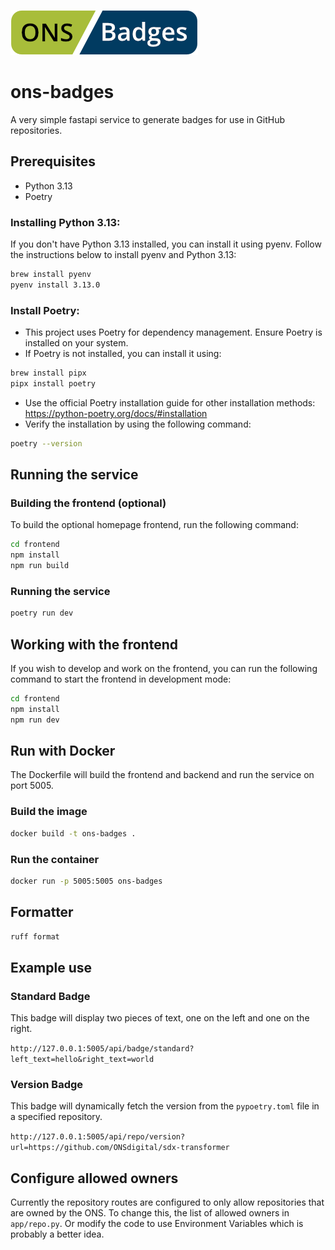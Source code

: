 
![Logo](logo.png)

# ons-badges

A very simple fastapi service to generate badges for use in GitHub repositories.

## Prerequisites

- Python 3.13
- Poetry

### Installing Python 3.13:

If you don't have Python 3.13 installed, you can install it using pyenv. Follow the instructions below to install pyenv and Python 3.13:

```bash
brew install pyenv
pyenv install 3.13.0
```

### Install Poetry:
   - This project uses Poetry for dependency management. Ensure Poetry is installed on your system.
   - If Poetry is not installed, you can install it using:
```bash
brew install pipx
pipx install poetry
```
- Use the official Poetry installation guide for other installation methods: https://python-poetry.org/docs/#installation
- Verify the installation by using the following command:
```bash
poetry --version
```


## Running the service

### Building the frontend (optional)

To build the optional homepage frontend, run the following command:

```bash
cd frontend
npm install
npm run build
```

### Running the service

```bash
poetry run dev
```

## Working with the frontend

If you wish to develop and work on the frontend, you can run the following command to start the frontend in development mode:

```bash
cd frontend
npm install
npm run dev
```

## Run with Docker

The Dockerfile will build the frontend and backend and run the service on port 5005.

### Build the image

```bash
docker build -t ons-badges .
```

### Run the container

```bash
docker run -p 5005:5005 ons-badges
```

## Formatter

```bash
ruff format
```
## Example use

### Standard Badge

This badge will display two pieces of text, one on the left and one on the right.

`http://127.0.0.1:5005/api/badge/standard?left_text=hello&right_text=world`

### Version Badge

This badge will dynamically fetch the version from the `pypoetry.toml` file in a specified repository.

`http://127.0.0.1:5005/api/repo/version?url=https://github.com/ONSdigital/sdx-transformer`

## Configure allowed owners

Currently the repository routes are configured to only allow repositories that are owned by the ONS. To change this, the list of allowed owners in `app/repo.py`. Or modify the code to use Environment Variables which is probably a better idea.
